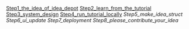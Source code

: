 [Step1_the_idea_of_idea_depot](Step1_the_idea_of_idea_depot.md)
[Step2_learn_from_the_tutorial](Step2_learn_from_the_tutorial.md)
[Step3_system_design](Step3_system_design.md)
[Step4_run_tutorial_locally](Step4_run_tutorial_locally.md)
*Step5_make_idea_struct*
*Step6_ui_update*
*Step7_deployment*
*Step8_please_contribute_your_idea*
